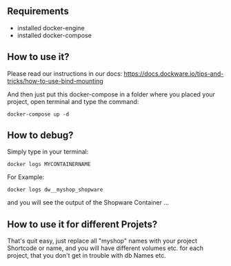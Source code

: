 ## Requirements
 - installed docker-engine
 - installed docker-compose 

## How to use it?
Please read our instructions in our docs:
https://docs.dockware.io/tips-and-tricks/how-to-use-bind-mounting

And then just put this docker-compose in a folder where you placed your project, 
open terminal and type the command:
```
docker-compose up -d
```

## How to debug?
Simply type in your terminal:
```
docker logs MYCONTAINERNAME
```
For Example: 
```
docker logs dw__myshop_shopware
```
and you will see the output of the Shopware Container ...

## How to use it for different Projets?
That's quit easy, just replace all "myshop" names with your project Shortcode or name, and you will have different volumes etc. for each project, that you don't get in trouble with db Names etc.
